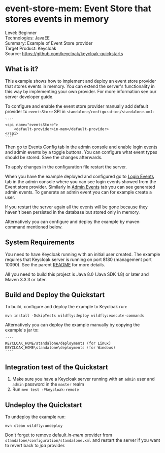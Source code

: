 event-store-mem: Event Store that stores events in memory
=========================================================

Level: Beginner  
Technologies: JavaEE  
Summary: Example of Event Store provider  
Target Product: Keycloak  
Source: <https://github.com/keycloak/keycloak-quickstarts>

What is it?
-----------

This example shows how to implement and deploy an event store provider that stores events in memory.
You can extend the server's functionality in this way by implementing your own provider. For more information see our server developer guide.

To configure and enable the event store provider manually add default provider to `eventsStore` SPI in `standalone/configuration/standalone.xml`:

    ````
    <spi name="eventsStore">
        <default-provider>in-mem</default-provider>
    </spi>
    ````
Then go to [Events Config](http://localhost:8180/auth/admin/master/console/#/realms/master/events-settings) tab in the admin console and enable login events and admin events by a toggle buttons. You can configure what event types should be stored. Save the changes afterwards.

To apply changes in the configuration file restart the server.

When you have the example deployed and configured go to [Login Events](http://localhost:8180/auth/admin/master/console/#/realms/master/events) tab in the admin console where you can see login events showed from the Event store provider.
Similarly in [Admin Events](http://localhost:8180/auth/admin/master/console/#/realms/master/admin-events) tab you can see generated admin events. To generate an admin event you can for example create a user.

If you restart the server again all the events will be gone because they haven't been persisted in the database but stored only in memory.

Alternatively you can configure and deploy the example by maven command mentioned below.


System Requirements
-------------------

You need to have Keycloak running with an initial user created. The example requires that Keycloak server is running on port 8180 (management port 10090). See the parent [README](https://github.com/keycloak/keycloak-quickstarts#start-the-keycloak-server) for more details.

All you need to build this project is Java 8.0 (Java SDK 1.8) or later and Maven 3.3.3 or later.


Build and Deploy the Quickstart
-------------------------------

To build, configure and deploy the example to Keycloak run:

    mvn install -DskipTests wildfly:deploy wildfly:execute-commands
    
Alternatively you can deploy the example manually by copying the example's jar to:

    ````
    KEYCLOAK_HOME/standalone/deployments (for Linux)
    KEYCLOAK_HOME\standalone\deployments (for Windows)
    ````  


Integration test of the Quickstart
----------------------------------

1. Make sure you have a Keycloak server running with an `admin` user and `admin` password in the `master` realm
2. Run `mvn test -Pkeycloak-remote`


Undeploy the Quickstart
-----------------------

To undeploy the example run:

    mvn clean wildfly:undeploy

Don't forget to remove default *in-mem* provider from `standalone/configuration/standalone.xml` and restart the server if you want to revert back to *jpa* provider.
